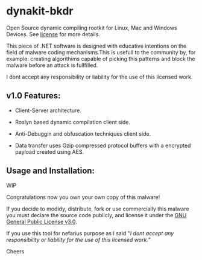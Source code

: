 # dynakit-bkdr
Open Source dynamic compiling rootkit for Linux, Mac and Windows Devices. See [license](https://github.com/Papishushi/dynakit-bkdr/blob/main/LICENSE) for more details.

This piece of .NET software is designed with educative intentions on the field of malware coding mechanisms.This is usefull to the community by, for example: creating algorithims capable of picking this patterns and block the malware before an attack is fullfilled. 

I dont accept any responsibility or liability for the use of this licensed work.

## v1.0 Features:
* Client-Server architecture.

* Roslyn based dynamic compilation client side. 

* Anti-Debuggin and obfuscation techniques client side.

* Data transfer uses Gzip compressed protocol buffers with a encrypted payload created using AES.


## Usage and Installation:

WIP

Congratulations now you own your own copy of this malware!

If you decide to modidy, distribute, fork or use commercially this malware you must declare the source code publicly, and license it under the [GNU General Public License v3.0](https://github.com/Papishushi/dynakit-bkdr/blob/main/LICENSE).  

If you use this tool for nefarius purpose as I said "_I dont accept any responsibility or liability for the use of this licensed work._"

Cheers
